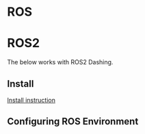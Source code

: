 # ROS


# ROS2
The below works with ROS2 Dashing.

## Install
[Install instruction](https://index.ros.org/doc/ros2/Installation/Dashing/)



## Configuring ROS Environment

